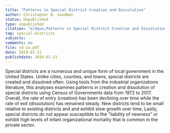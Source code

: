 ```yaml
---
title: "Patterns in Special District Creation and Dissolution"
author: Christopher B. Goodman
status: Unpublished
type: unpublished
citation: "&ldquo;Patterns in Special District Creation and Dissolution.&rdquo;"
tag: special-districts
subjects:
comments: no
file: sd-io.pdf
date: 2019-01-21
publishdate: 2019-01-21
---
```


Special districts are a numerous and unique form of local government in the United States. Unlike cities, counties, and towns, special districts are created and dissolved often. Using tools from the industrial organizations literature, this analyses examines patterns in creation and dissolution of special districts using Census of Governments data from 1972 to 2017. Overall, the rate of entry (creation) has been declining over time while the rate of exit (dissolution) has remained steady. New districts tend to be small relative to existing districts and and exhibit slow growth over time. Lastly, special districts do not appear susceptible to the "liability of newness" or exhibit high levels of infant organizational mortality that is common in the private sector.
